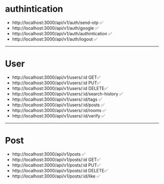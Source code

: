 # authintication
- http://localhost:3000/api/v1/auth/send-otp             ✅
- http://localhost:3000/api/v1/auth/google               ✅
- http://localhost:3000/api/v1/auth/authintication       ✅
- http://localhost:3000/api/v1/auth/logout               ✅

---
# User
- http://localhost:3000/api/v1/users/:id              GET✅
- http://localhost:3000/api/v1/users/:id              PUT✅
- http://localhost:3000/api/v1/users/:id           DELETE✅
- http://localhost:3000/api/v1/users/:id/search-history  ✅
- http://localhost:3000/api/v1/users/:id/tags            ✅
- http://localhost:3000/api/v1/users/:id/posts           ✅
- http://localhost:3000/api/v1/users/:id/rooms           ✅
- http://localhost:3000/api/v1/users/:id/verify          ✅
---
# Post
- http://localhost:3000/api/v1/posts                     ✅
- http://localhost:3000/api/v1/posts/:id              GET✅
- http://localhost:3000/api/v1/posts/:id              PUT✅
- http://localhost:3000/api/v1/posts/:id           DELETE✅
- http://localhost:3000/api/v1/posts/:id/like            ✅
